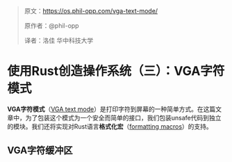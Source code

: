 > 原文：https://os.phil-opp.com/vga-text-mode/
>
> 原作者：@phil-opp
>
> 译者：洛佳  华中科技大学

# 使用Rust创造操作系统（三）：VGA字符模式

**VGA字符模式**（[VGA text mode](https://en.wikipedia.org/wiki/VGA-compatible_text_mode)）是打印字符到屏幕的一种简单方式。在这篇文章中，为了包装这个模式为一个安全而简单的接口，我们包装unsafe代码到独立的模块。我们还将实现对Rust语言**格式化宏**（[formatting macros](https://doc.rust-lang.org/std/fmt/#related-macros)）的支持。

## VGA字符缓冲区

